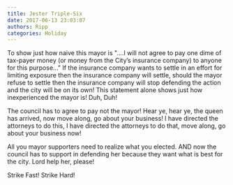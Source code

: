 ```yaml
---
title: Jester Triple-Six
date: 2017-06-13 23:03:07
authors: Ripp
categories: Holiday
---
```


 To show just how naive this mayor is "....I will not agree to pay one dime of tax-payer money (or money from the City’s insurance company) to anyone for this purpose..." If the insurance company wants to settle in an effort for limiting exposure then the insurance company will settle, should the mayor refuse to settle then the insurance company will stop defending the action and the city will be on its own! This statement alone shows just how inexperienced the mayor is! Duh, Duh! 

The council has to agree to pay not the mayor! Hear ye, hear ye, the queen has arrived, now move along, go about your business! I have directed the attorneys to do this, I have directed the attorneys to do that, move along, go about your business now! 

All you mayor supporters need to realize what you elected. AND now the council has to support in defending her because they want what is best for the city. Lord help her, please! 

Strike Fast! Strike Hard!